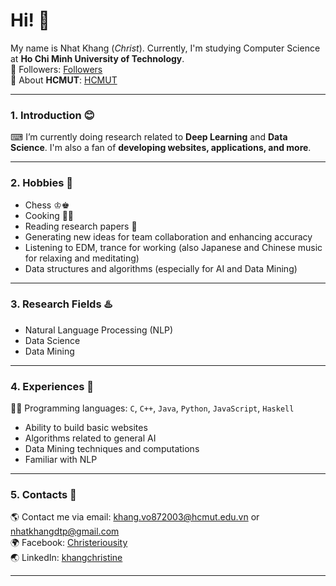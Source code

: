 # Hi! 📌

My name is Nhat Khang (_Christ_). Currently, I'm studying Computer Science at **Ho Chi Minh University of Technology**.  
📢  Followers: [Followers](https://github.com/nhatkhangcs?tab=followers)  
📢  About **HCMUT**: [HCMUT](https://oisp.hcmut.edu.vn/en/)

---

### 1. Introduction 😊
⌨ I’m currently doing research related to **Deep Learning** and **Data Science**. I'm also a fan of **developing websites, applications, and more**.

---

### 2. Hobbies 💍
- Chess ♔♚
- Cooking 🧑‍🍳
- Reading research papers 💭
- Generating new ideas for team collaboration and enhancing accuracy
- Listening to EDM, trance for working (also Japanese and Chinese music for relaxing and meditating)
- Data structures and algorithms (especially for AI and Data Mining)

---

### 3. Research Fields ♨️
- Natural Language Processing (NLP)
- Data Science
- Data Mining

---

### 4. Experiences 🌅
👌🏼 Programming languages: `C`, `C++`, `Java`, `Python`, `JavaScript`, `Haskell`
- Ability to build basic websites
- Algorithms related to general AI
- Data Mining techniques and computations
- Familiar with NLP

---

### 5. Contacts 📧
🌎 Contact me via email: [khang.vo872003@hcmut.edu.vn](mailto:khang.vo872003@hcmut.edu.vn) or [nhatkhangdtp@gmail.com](mailto:nhatkhangdtp@gmail.com)  
🌍 Facebook: [Christeriousity](https://www.facebook.com/Christeriousity/)  
🌏 LinkedIn: [khangchristine](https://www.linkedin.com/in/khangchristine/)

---
